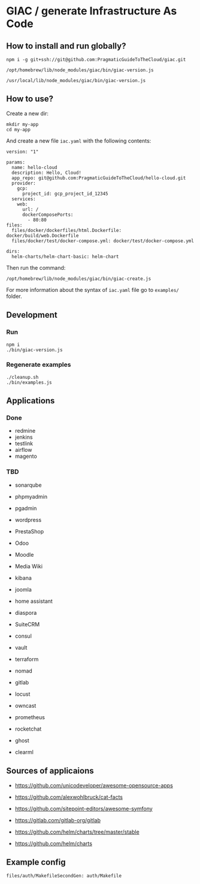 # GIAC / generate Infrastructure As Code

## How to install and run globally?

```
npm i -g git+ssh://git@github.com:PragmaticGuideToTheCloud/giac.git

/opt/homebrew/lib/node_modules/giac/bin/giac-version.js

/usr/local/lib/node_modules/giac/bin/giac-version.js
```

## How to use?

Create a new dir:

```
mkdir my-app
cd my-app
```

And create a new file `iac.yaml` with the following contents:

```
version: "1"

params:
  name: hello-cloud
  description: Hello, Cloud!
  app_repo: git@github.com:PragmaticGuideToTheCloud/hello-cloud.git
  provider:
    gcp:
      project_id: gcp_project_id_12345
  services:
    web:
      url: /
      dockerComposePorts:
        - 80:80
files:
  files/docker/dockerfiles/html.Dockerfile: docker/build/web.Dockerfile
  files/docker/test/docker-compose.yml: docker/test/docker-compose.yml

dirs:
  helm-charts/helm-chart-basic: helm-chart
```

Then run the command:

```
/opt/homebrew/lib/node_modules/giac/bin/giac-create.js
```

For more information about the syntax of `iac.yaml` file go to `examples/` folder.

## Development

### Run

```
npm i
./bin/giac-version.js
```

### Regenerate examples

```
./cleanup.sh
./bin/examples.js
```

## Applications

### Done

- redmine
- jenkins
- testlink
- airflow
- magento

### TBD

- sonarqube
- phpmyadmin
- pgadmin
- wordpress

- PrestaShop
- Odoo
- Moodle
- Media Wiki
- kibana
- joomla
- home assistant
- diaspora

- SuiteCRM

- consul
- vault
- terraform
- nomad

- gitlab
- locust
- owncast
- prometheus
- rocketchat
- ghost
- clearml


## Sources of applicaions

- https://github.com/unicodeveloper/awesome-opensource-apps
- https://github.com/alexwohlbruck/cat-facts
- https://github.com/sitepoint-editors/awesome-symfony
- https://gitlab.com/gitlab-org/gitlab

- https://github.com/helm/charts/tree/master/stable
- https://github.com/helm/charts

## Example config

```
files/auth/MakefileSecondGen: auth/Makefile
```

